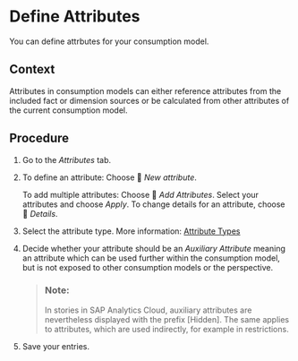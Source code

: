 <!-- loio5b7b0f8ba01544e68d3574e6c6f61935 -->

<link rel="stylesheet" type="text/css" href="../css/sap-icons.css"/>

# Define Attributes

You can define attrbutes for your consumption model.



## Context

Attributes in consumption models can either reference attributes from the included fact or dimension sources or be calculated from other attributes of the current consumption model.



<a name="loio5b7b0f8ba01544e68d3574e6c6f61935__steps_ihz_ftw_cmb"/>

## Procedure

1.  Go to the *Attributes* tab.

2.  To define an attribute: Choose <span class="FPA-icons-V3"></span> *New attribute*.

    To add multiple attributes: Choose <span class="FPA-icons-V3"></span> *Add Attributes*. Select your attributes and choose *Apply*. To change details for an attribute, choose <span class="FPA-icons-V3"></span> *Details*.

3.  Select the attribute type. More information: [Attribute Types](attribute-types-911ec0d.md)

4.  Decide whether your attribute should be an *Auxiliary Attribute* meaning an attribute which can be used further within the consumption model, but is not exposed to other consumption models or the perspective.

    > ### Note:  
    > In stories in SAP Analytics Cloud, auxiliary attributes are nevertheless displayed with the prefix \[Hidden\]. The same applies to attributes, which are used indirectly, for example in restrictions.

5.  Save your entries.



